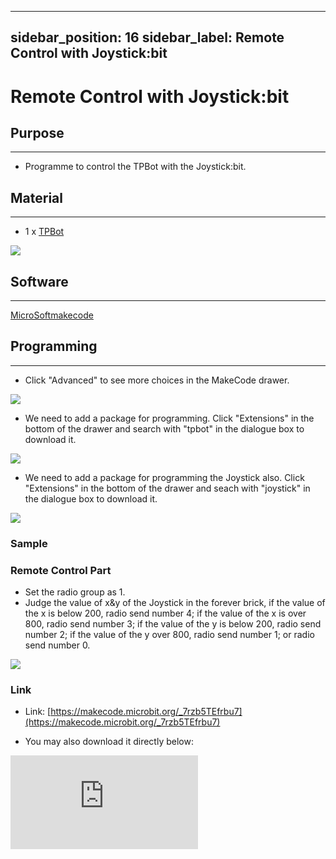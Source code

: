 ﻿---

sidebar_position: 16
sidebar_label: Remote Control with Joystick:bit
---

# Remote Control with Joystick:bit

## Purpose
---
- Programme to control the TPBot with the Joystick:bit.

## Material
---

- 1 x [TPBot](https://www.elecfreaks.com/tpbot.html)

![](https://wiki-media-ef.oss-cn-hongkong.aliyuncs.com//images/TPBot_tianpeng_case_01_01.png)

## Software
---
[MicroSoftmakecode](https://makecode.microbit.org/#)


## Programming
---


- Click "Advanced" to see more choices in the MakeCode drawer.

![](https://wiki-media-ef.oss-cn-hongkong.aliyuncs.com//images/TPBot_tianpeng_case_01_02.png)

- We need to add a package for programming. Click "Extensions" in the bottom of the drawer and search with "tpbot" in the dialogue box to download it.

![](https://wiki-media-ef.oss-cn-hongkong.aliyuncs.com//images/TPBot_tianpeng_case_01_03.png)

- We need to add a package for programming the Joystick also. Click "Extensions" in the bottom of the drawer and seach with "joystick" in the dialogue box to download it.

![](https://wiki-media-ef.oss-cn-hongkong.aliyuncs.com//images/TPBot_tianpeng_case_14_03.png)

### Sample

### Remote Control Part

- Set the radio group as 1.
- Judge the value of x&y of the Joystick in the forever brick, if the value of the x is below 200, radio send number 4;  if the value of the x is over 800, radio send number 3; if the value of the y is below 200, radio send number 2; if the value of the y over 800, radio send number 1; or radio send number 0.


![](https://wiki-media-ef.oss-cn-hongkong.aliyuncs.com//images/TPBot_tianpeng_case_14_04.png)

### Link
- Link: [https://makecode.microbit.org/_7rzb5TEfrbu7](https://makecode.microbit.org/_7rzb5TEfrbu7)

- You may also download it directly below:

<div
    style={{
        position: 'relative',
        paddingBottom: '60%',
        overflow: 'hidden',
    }}
>
    <iframe
        src="https://makecode.microbit.org/_7rzb5TEfrbu7"
        frameborder="0"
        sandbox="allow-popups allow-forms allow-scripts allow-same-origin"
        style={{
            position: 'absolute',
            width: '100%',
            height: '100%',
        }}
    />
</div>

### Receiving Part

- Set the radio group as 1.
- Save the received number as the variable in "on radio received..."block.
- Judge if the value is 1, if yes, set the TPBot moving forward at the speed of 100%; if it's 2, set the TPBot reversing at the speed of 50%; if it's 3, set the TPBot turning left at the speed of 50%;  if it's 4, set the TPBot turning right at the speed of 50%; If it's 0, set the TPBot to stop.

![](https://wiki-media-ef.oss-cn-hongkong.aliyuncs.com//images/TPBot_tianpeng_case_14_05.png)

### Link
- Link: [https://makecode.microbit.org/_HPVCEx29zTPx](https://makecode.microbit.org/_HPVCEx29zTPx)

- You may also download it dorectly below:

<div
    style={{
        position: 'relative',
        paddingBottom: '60%',
        overflow: 'hidden',
    }}
>
    <iframe
        src="https://makecode.microbit.org/_HPVCEx29zTPx"
        frameborder="0"
        sandbox="allow-popups allow-forms allow-scripts allow-same-origin"
        style={{
            position: 'absolute',
            width: '100%',
            height: '100%',
        }}
    />
</div>

### Conclusion

- The movement of the TPBot is controlled via the Joystick:bit.

## Exploration
---


## FAQ
---
Q: The car does not work with the code in the wiki.
A: It should be the batteries that are lack of power, please try to fix it by adding the value of the speed in the code.


## Relevant File
---
